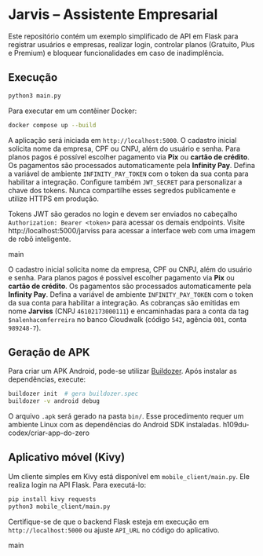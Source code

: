 # Jarvis – Assistente Empresarial

Este repositório contém um exemplo simplificado de API em Flask para registrar usuários e empresas, realizar login, controlar planos (Gratuito, Plus e Premium) e bloquear funcionalidades em caso de inadimplência.

## Execução

```bash
python3 main.py
```

Para executar em um contêiner Docker:

```bash
docker compose up --build
```

A aplicação será iniciada em `http://localhost:5000`.
O cadastro inicial solicita nome da empresa, CPF ou CNPJ, além do usuário e senha. Para planos pagos é possível escolher pagamento via **Pix** ou **cartão de crédito**. Os pagamentos são processados automaticamente pela **Infinity Pay**. Defina a variável de ambiente `INFINITY_PAY_TOKEN` com o token da sua conta para habilitar a integração. Configure também `JWT_SECRET` para personalizar a chave dos tokens. Nunca compartilhe esses segredos publicamente e utilize HTTPS em produção.

Tokens JWT são gerados no login e devem ser enviados no cabeçalho `Authorization: Bearer <token>` para acessar os demais endpoints.
Visite http://localhost:5000/jarviss para acessar a interface web com uma imagem de robô inteligente.

 main

O cadastro inicial solicita nome da empresa, CPF ou CNPJ, além do usuário e senha. Para planos pagos é possível escolher pagamento via **Pix** ou **cartão de crédito**. Os pagamentos são processados automaticamente pela **Infinity Pay**. Defina a variável de ambiente `INFINITY_PAY_TOKEN` com o token da sua conta para habilitar a integração.
As cobranças são emitidas em nome **Jarviss** (CNPJ `46102173000111`) e encaminhadas para a conta da tag `$nalenhacomferreira` no banco Cloudwalk (código `542`, agência `001`, conta `989248-7`).

## Geração de APK

Para criar um APK Android, pode-se utilizar [Buildozer](https://github.com/kivy/buildozer). Após instalar as dependências, execute:

```bash
buildozer init  # gera buildozer.spec
buildozer -v android debug
```

O arquivo `.apk` será gerado na pasta `bin/`. Esse procedimento requer um ambiente Linux com as dependências do Android SDK instaladas.
 h109du-codex/criar-app-do-zero

## Aplicativo móvel (Kivy)

Um cliente simples em Kivy está disponível em `mobile_client/main.py`. Ele realiza login na API Flask. Para executá-lo:

```bash
pip install kivy requests
python3 mobile_client/main.py
```

Certifique-se de que o backend Flask esteja em execução em `http://localhost:5000` ou ajuste `API_URL` no código do aplicativo.

main
